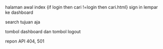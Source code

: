 halaman awal index
	{if login then cari !=login then cari.html}
sign in lempar ke dashboard

search tujuan aja

tombol dashboard dan tombol logout

repon API 404, 501
